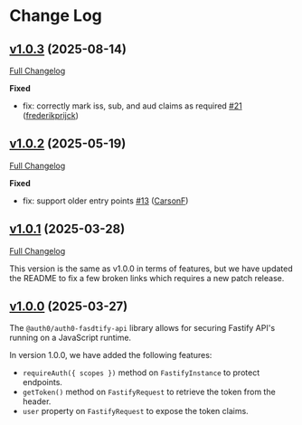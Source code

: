 # Change Log

## [v1.0.3](https://github.com/auth0/auth0-fastify/releases/tag/auth0-fastify-api-v1.0.3) (2025-08-14)
[Full Changelog](https://github.com/auth0/auth0-fastify/compare/auth0-fastify-api-v1.0.2...auth0-fastify-api-v1.0.2)

**Fixed**
- fix: correctly mark iss, sub, and aud claims as required [#21](https://github.com/auth0/auth0-fastify/pull/21) ([frederikprijck](https://github.com/frederikprijck))

## [v1.0.2](https://github.com/auth0/auth0-fastify/releases/tag/auth0-fastify-api-v1.0.2) (2025-05-19)
[Full Changelog](https://github.com/auth0/auth0-fastify/compare/auth0-fastify-api-v1.0.1...auth0-fastify-api-v1.0.2)

**Fixed**
- fix: support older entry points [#13](https://github.com/auth0/auth0-fastify/pull/13) ([CarsonF](https://github.com/CarsonF))

## [v1.0.1](https://github.com/auth0/auth0-fastify/releases/tag/auth0-fastify-api-v1.0.1) (2025-03-28)
[Full Changelog](https://github.com/auth0/auth0-fastify/compare/auth0-fastify-api-v1.0.0...auth0-fastify-api-v1.0.1)

This version is the same as v1.0.0 in terms of features, but we have updated the README to fix a few broken links which requires a new patch release.

## [v1.0.0](https://github.com/auth0/auth0-fastify/releases/tag/auth0-fastify-api-v1.0.0) (2025-03-27)

The `@auth0/auth0-fasdtify-api` library allows for securing Fastify API's running on a JavaScript runtime.

In version 1.0.0, we have added the following features:

- `requireAuth({ scopes })` method on `FastifyInstance` to protect endpoints.
- `getToken()` method on `FastifyRequest` to retrieve the token from the header.
- `user` property on `FastifyRequest` to expose the token claims.
